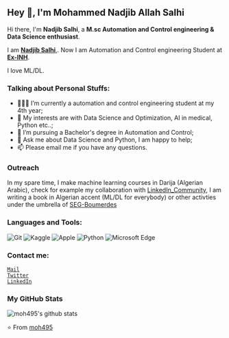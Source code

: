## Hey 👋, I'm Mohammed Nadjib Allah Salhi

Hi there, I'm **Nadjib Salhi**, a **M.sc Automation and Control engineering & Data Science enthusiast**.

I am **[Nadjib Salhi](https://en.wikipedia.org/wiki/Uyghurs)**,. Now I am Automation and Control engineering Student at **[Ex-INH](https://fs.univ-boumerdes.dz/)**.

I love ML/DL.

### Talking about Personal Stuffs:

- 👨🏽‍💻 I’m currently a automation and control engineering student at my 4th year; 
- 🤔 My interests are with Data Science and Optimization, AI in medical, Python etc..;
- 💼 I’m pursuing a Bachelor's degree in Automation and Control;
- 💬 Ask me about Data Science and Python, I am happy to help;
- 📫 Please email me if you have any questions.

### Outreach

In my spare time, I make machine learning courses in Darija (Algerian Arabic), check for example my collaboration with [LinkedIn_Community](https://www.linkedin.com/feed/update/urn:li:activity:6929156156653207552/), I am writing a book in Algerian accent (ML/DL for everybody) or other activties under the umbrella of [SEG-Boumerdes](https://seg.org/Education/Student/Student-Chapters/Student-Chapter-Listing/Student-Chapter-Listing-Detail/scID/000000200016)


### Languages and Tools: 

![Git](https://img.shields.io/badge/Git-F05032?style=flat-square&logo=Git&logoColor=white)
![Kaggle](https://img.shields.io/badge/Kaggle-FA7343?style=flat-square&logo=Swift&logoColor=white)
![Apple](https://img.shields.io/badge/iPhone_and_MacBook-999999?style=flat-square&logo=Apple&logoColor=white)
![Python](https://img.shields.io/badge/Python-3776AB?style=flat-square&logo=Python&logoColor=white)
![Microsoft Edge](https://img.shields.io/badge/Microsoft_Edge-0078D7?style=flat-square&logo=Microsoft-Edge&logoColor=white)

### Contact me:
 <code>[Mail](mailto:mohammedsalhi218@gmail.com)</code>    
 <code>[Twitter](https://twitter.com/NadjibSALHI1)</code>  
 <code>[LinkedIn](https://www.linkedin.com/in/mohammed-nadjib-allah-salhi-79669419a/)</code>  


### My GitHub Stats

![moh495's github stats](https://github-readme-stats.vercel.app/api?username=L1cardo&show_icons=true)

⭐️ From [moh495](https://github.com/moh495)
